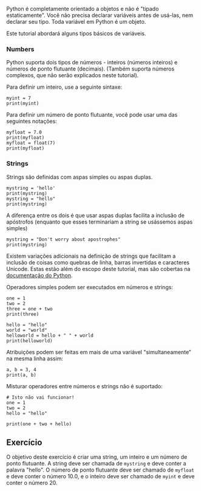 Python é completamente orientado a objetos e não é "tipado estaticamente". Você não precisa declarar variáveis antes de usá-las, nem declarar seu tipo. Toda variável em Python é um objeto.

Este tutorial abordará alguns tipos básicos de variáveis.

### Numbers
Python suporta dois tipos de números - inteiros (números inteiros) e números de ponto flutuante (decimais). (Também suporta números complexos, que não serão explicados neste tutorial).

Para definir um inteiro, use a seguinte sintaxe:

    myint = 7
    print(myint)

Para definir um número de ponto flutuante, você pode usar uma das seguintes notações:

    myfloat = 7.0
    print(myfloat)
    myfloat = float(7)
    print(myfloat)

### Strings

Strings são definidas com aspas simples ou aspas duplas.

    mystring = 'hello'
    print(mystring)
    mystring = "hello"
    print(mystring)

A diferença entre os dois é que usar aspas duplas facilita a inclusão de apóstrofos (enquanto que esses terminariam a string se usássemos aspas simples)

    mystring = "Don't worry about apostrophes"
    print(mystring)
    
Existem variações adicionais na definição de strings que facilitam a inclusão de coisas como quebras de linha, barras invertidas e caracteres Unicode. Estas estão além do escopo deste tutorial, mas são cobertas na [documentação do Python](http://docs.python.org/tutorial/introduction.html#strings "Strings no Tutorial de Python").

Operadores simples podem ser executados em números e strings:

    one = 1
    two = 2
    three = one + two
    print(three)

    hello = "hello"
    world = "world"
    helloworld = hello + " " + world
    print(helloworld)

Atribuições podem ser feitas em mais de uma variável "simultaneamente" na mesma linha assim:

    a, b = 3, 4
    print(a, b)

Misturar operadores entre números e strings não é suportado:

    # Isto não vai funcionar!
    one = 1
    two = 2
    hello = "hello"
    
    print(one + two + hello)


Exercício
--------

O objetivo deste exercício é criar uma string, um inteiro e um número de ponto flutuante. A string deve ser chamada de `mystring` e deve conter a palavra "hello". O número de ponto flutuante deve ser chamado de `myfloat` e deve conter o número 10.0, e o inteiro deve ser chamado de `myint` e deve conter o número 20.